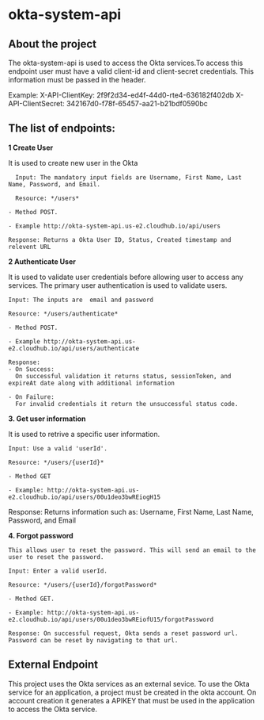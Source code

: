 # okta-system-api

## About the project

The okta-system-api is used to access the Okta services.To access this endpoint user must have a valid client-id and client-secret credentials.
This information must be passed in the header. 

Example: X-API-ClientKey: 2f9f2d34-ed4f-44d0-rte4-636182f402db
         X-API-ClientSecret: 342167d0-f78f-65457-aa21-b21bdf0590bc
         
## The list of endpoints:

**1 Create User**
  
   It is used to create new user in the Okta
     
      Input: The mandatory input fields are Username, First Name, Last Name, Password, and Email.
  
      Resource: */users*
    
    - Method POST. 
    
    - Example http://okta-system-api.us-e2.cloudhub.io/api/users
    
    Response: Returns a Okta User ID, Status, Created timestamp and relevent URL
    
 **2 Authenticate User**
  
  It is used to validate user credentials before allowing user to access any services. The primary user authentication is used to validate users. 
    
    Input: The inputs are  email and password 
    
    Resource: */users/authenticate* 
    
    - Method POST. 
    
    - Example http://okta-system-api.us-e2.cloudhub.io/api/users/authenticate
    
    Response:
    - On Success: 
      On successful validation it returns status, sessionToken, and expireAt date along with additional information
      
    - On Failure:    
      For invalid credentials it return the unsuccessful status code.
    
**3. Get user information**
 
   It is used to retrive a specific user information.
    
    Input: Use a valid 'userId'.
   
    Resource: */users/{userId}*
    
    - Method GET
    
    - Example: http://okta-system-api.us-e2.cloudhub.io/api/users/00u1deo3bwREiogH15
    
   Response: Returns information such as: Username, First Name, Last Name, Password, and Email
    
    
 **4. Forgot password**
    
    This allows user to reset the password. This will send an email to the user to reset the password.
    
    Input: Enter a valid userId.
   
    Resource: */users/{userId}/forgotPassword*
    
    - Method GET. 
    
    - Example: http://okta-system-api.us-e2.cloudhub.io/api/users/00u1deo3bwREiofU15/forgotPassword
    
    Response: On successful request, Okta sends a reset password url. Password can be reset by navigating to that url.
    
    
  ## External Endpoint
  
  This project uses the Okta services as an external sevice. To use the Okta service for an application, a project must be created in the okta account. 
  On account creation it generates a APIKEY that must be used in the application to access the Okta service.

